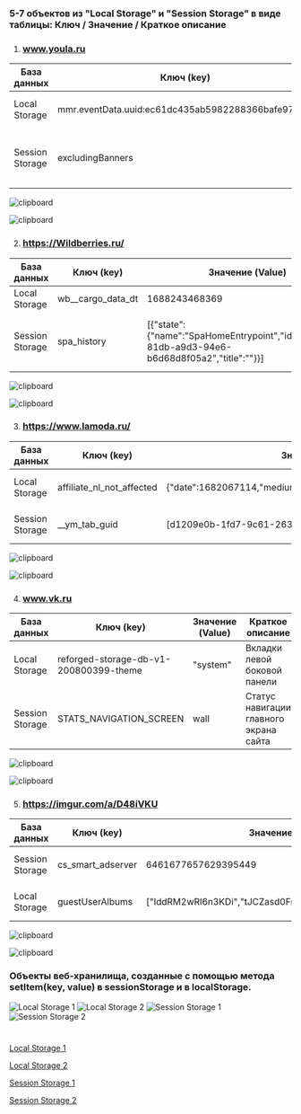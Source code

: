 ### 5-7 объектов из "Local Storage" и "Session Storage" в виде таблицы: Ключ / Значение / Краткое описание


1. ### www.youla.ru
|База данных|Ключ (key)|Значение (Value)|Краткое описание|
|-|-|-|-|
|Local Storage|mmr.eventData.uuid:ec61dc435ab5982288366bafe97cbcf|3d1bfa55-307a-43db-95fc-3e16c57dfe82|данные о конкретном событии|
|Session Storage|excludingBanners|["138612805","141722981"]|Блокировщики баннеров сайта на данный момент|

![clipboard](https://imgur.com/3zaPak7.png)

![clipboard](https://imgur.com/udjUdjI.png)


2. ### https://Wildberries.ru/

|База данных|Ключ (key)|Значение (Value)|Краткое описание|
|-|-|-|-|
|Local Storage|wb__cargo_data_dt|1688243468369|данные отгрузок|
|Session Storage|spa_history|[{"state":{"name":"SpaHomeEntrypoint","id":"affba655-81db-a9d3-94e6-b6d68d8f05a2","title":""}}]	|История посещения страниц сайта в этот раз|

![clipboard](https://imgur.com/zVT8naE.png)

![clipboard](https://imgur.com/slV0oDB.png)

3. ### https://www.lamoda.ru/
|База данных|Ключ (key)|Значение (Value)|Краткое описание|
|-|-|-|-|
|Local Storage|affiliate_nl_not_affected|{"date":1682067114,"medium":"cpc","source":"YDirect","campaign":"3|Региональная категория одежды|
|Session Storage|__ym_tab_guid|[d1209e0b-1fd7-9c61-2638-0efb74afd9f3|Идентификатор вкладки сайта в этот раз|

![clipboard](https://imgur.com/hHoYtWD.png)

![clipboard](https://imgur.com/Zh9333O.png)

4. ### www.vk.ru

|База данных|Ключ (key)|Значение (Value)|Краткое описание|
|-|-|-|-|
|Local Storage|reforged-storage-db-v1-200800399-theme|	"system"|Вкладки левой боковой панели |
|Session Storage|STATS_NAVIGATION_SCREEN|wall|Статус навигации главного экрана сайта|

![clipboard](https://imgur.com/Fvp2AtP.png)

![clipboard](https://imgur.com/wun7z3s.png)

5. ### https://imgur.com/a/D48iVKU

|База данных|Ключ (key)|Значение (Value)|Краткое описание|
|-|-|-|-|
|Session Storage|cs_smart_adserver|6461677657629395449|Сервер интелектуальной рекламы|
|Local Storage|guestUserAlbums|["IddRM2wRl6n3KDi","tJCZasd0FmEimkI","Q9gnwHJv17kXJCM"]|список посетителей в данный момент |


![clipboard](https://imgur.com/yHCQ8Ov.png)

![clipboard](https://imgur.com/N1QlQEZ.png)
### Объекты веб-хранилища, созданные с помощью метода setItem(key, value) в sessionStorage и в localStorage. 

<image src="/misc/images/LocalStorage1.png" alt="Local Storage 1"> 

<image src="/misc/images/LocalStorage2.png" alt="Local Storage 2">

<image src="/misc/images/SessionStorage1.png" alt="Session Storage 1">

<image src="/misc/images/SessionStorage2.png" alt="Session Storage 2">

#
[Local Storage 1](misc/images/LocalStorage1.png)

[Local Storage 2](misc/images/LocalStorage2.png)

[Session Storage 1](misc/images/SessionStorage1.png)

[Session Storage 2](misc/images/SessionStorage2.png)